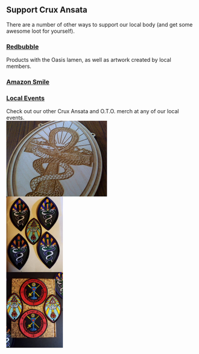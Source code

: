 <h2>Support Crux Ansata</h2>
<p>There are a number of other ways to support our local body (and get some awesome loot for yourself).</p>
<h3><a href="https://www.redbubble.com/people/cruxansata/shop" target="_blank">Redbubble</a></h3>
<p>Products with the Oasis lamen, as well as artwork created by local members.</p>
<h3><a href="" target="_blank">Amazon Smile</a></h3>
<p></p>
<h3><a href="http://www.cruxansata-oto.org/events" target="_blank">Local Events</a></h3>
<p>Check out our other Crux Ansata and O.T.O. merch at any of our local events.
<img src="/images/20158052_1310057349107017_2437949903195347531_o.jpg" style="display: block; height: 200px; width: auto;">
<img src="/images/22219702_1380726742040077_4251466961628477320_o.jpg" style="display: block; height: 200px; width: auto;">
<img src="/images/23213235_1409093429203408_7440025879914242993_o.jpg" style="display: block; height: 200px; width: auto;"></p>
